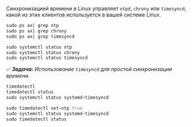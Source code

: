 Синхронизацией времени в Linux управляет `ntpd`, `chrony` или `timesyncd`, какой из этих клиентов используется в вашей системе Linux.

```ruby
sudo ps ax| grep ntp
sudo ps ax| grep chrony
sudo ps ax| grep timesyncd

sudo systemctl status ntp
sudo systemctl status chrony
sudo systemctl status timesyncd
```

:white_check_mark: _**Задача:** <a name='1'>Использование `timesyncd` для простой синхронизации времени</a>._

```ruby
timedatectl
timedatectl status
sudo systemctl status systemd-timesyncd

sudo timedatectl set-ntp true
sudo systemctl status systemd-timesyncd
sudo timedatectl status
```
